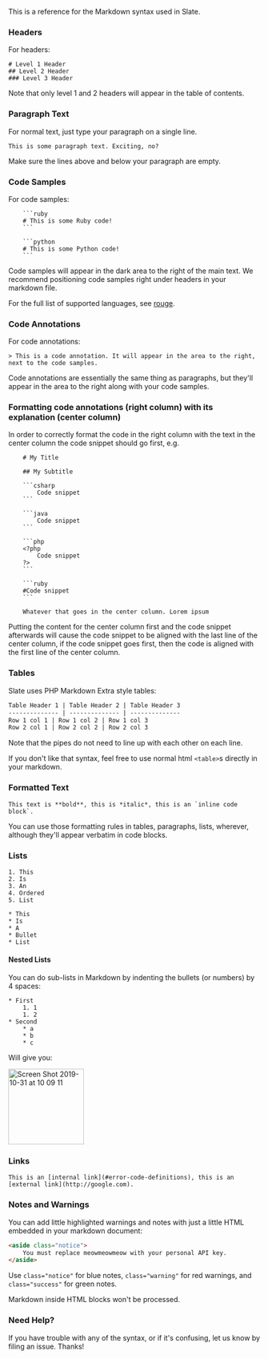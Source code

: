 This is a reference for the Markdown syntax used in Slate.

### Headers

For headers:

    # Level 1 Header
    ## Level 2 Header
    ### Level 3 Header

Note that only level 1 and 2 headers will appear in the table of contents.

### Paragraph Text

For normal text, just type your paragraph on a single line.

    This is some paragraph text. Exciting, no?

Make sure the lines above and below your paragraph are empty.

### Code Samples

For code samples:

```
	```ruby
	# This is some Ruby code!
	```

	```python
	# This is some Python code!
	```
```

Code samples will appear in the dark area to the right of the main text. We recommend positioning code samples right under headers in your markdown file.

For the full list of supported languages, see [rouge](https://github.com/jneen/rouge/wiki/List-of-supported-languages-and-lexers).

### Code Annotations

For code annotations:

    > This is a code annotation. It will appear in the area to the right, next to the code samples.

Code annotations are essentially the same thing as paragraphs, but they'll appear in the area to the right along with your code samples.

### Formatting code annotations (right column) with its explanation (center column)

In order to correctly format the code in the right column with the text in the center column the code snippet should go first, e.g.
```
    # My Title

    ## My Subtitle

    ```csharp
        Code snippet
    ```

    ```java
        Code snippet
    ```

    ```php
    <?php
        Code snippet
    ?>
    ```

    ```ruby
    #Code snippet
    ```

    Whatever that goes in the center column. Lorem ipsum
```
Putting the content for the center column first and the code snippet afterwards will cause the code snippet to be aligned with the last line of the center column, if the code snippet goes first, then the code is aligned with the first line of the center column.

### Tables

Slate uses PHP Markdown Extra style tables:

```markdown
Table Header 1 | Table Header 2 | Table Header 3
-------------- | -------------- | --------------
Row 1 col 1 | Row 1 col 2 | Row 1 col 3
Row 2 col 1 | Row 2 col 2 | Row 2 col 3
```

Note that the pipes do not need to line up with each other on each line.

If you don't like that syntax, feel free to use normal html `<table>`s directly in your markdown.

### Formatted Text

    This text is **bold**, this is *italic*, this is an `inline code block`.

You can use those formatting rules in tables, paragraphs, lists, wherever, although they'll appear verbatim in code blocks.

### Lists

    1. This
    2. Is
    3. An
    4. Ordered
    5. List

    * This
    * Is
    * A
    * Bullet
    * List

#### Nested Lists

You can do sub-lists in Markdown by indenting the bullets (or numbers) by 4 spaces: 
```
* First
    1. 1
    1. 2
* Second
    * a
    * b
    * c
```

Will give you:

<img width="151" alt="Screen Shot 2019-10-31 at 10 09 11" src="https://user-images.githubusercontent.com/1845314/67949489-8f6ea400-fbc6-11e9-8e06-aa4ad6b368ef.png">

### Links

    This is an [internal link](#error-code-definitions), this is an [external link](http://google.com).

### Notes and Warnings

You can add little highlighted warnings and notes with just a little HTML embedded in your markdown document:

```html
<aside class="notice">
    You must replace meowmeowmeow with your personal API key.
</aside>
```

Use `class="notice"` for blue notes, `class="warning"` for red warnings, and `class="success"` for green notes.

Markdown inside HTML blocks won't be processed.

### Need Help?

If you have trouble with any of the syntax, or if it's confusing, let us know by filing an issue. Thanks!
